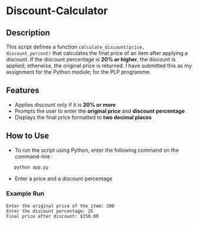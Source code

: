 # Discount-Calculator

## Description
This script defines a function `calculate_discount(price, discount_percent)` that calculates the final price of an item after applying a discount. If the discount percentage is **20% or higher**, the discount is applied; otherwise, the original price is returned. I have submitted this as my assignment for the Python module; for the PLP programme.

## Features
- Applies discount only if it is **20% or more**
- Prompts the user to enter the **original price** and **discount percentage**
- Displays the final price formatted to **two decimal places**

## How to Use
- To run the script using Python, enter the following command on the command-line :
```bash
   python app.py
```
- Enter a price and a discount percentage

### Example Run
```
Enter the original price of the item: 200
Enter the discount percentage: 25
Final price after discount: $150.00